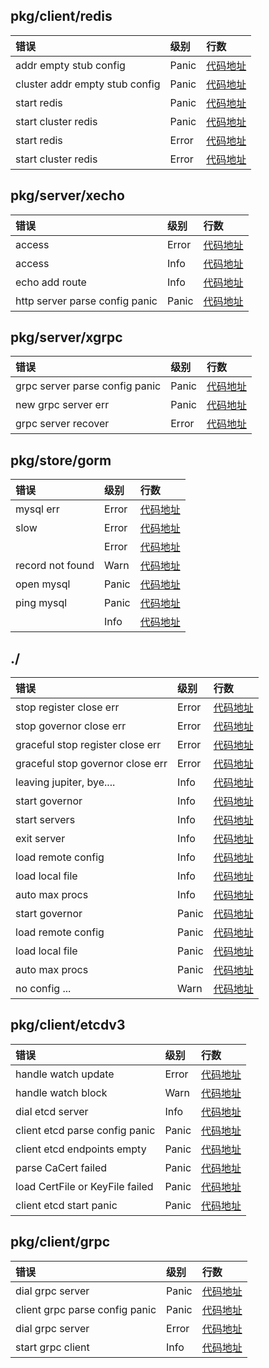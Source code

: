 

## pkg/client/redis 
|  错误 | 级别 | 行数 |
|:--------------|:-----|:-------------------|
| addr empty stub config | Panic|[代码地址](https://AEX_SERVICE/aex_jupiter/blob/master/\..\pkg\client\redis\config.go#L110)|
| cluster addr empty stub config | Panic|[代码地址](https://AEX_SERVICE/aex_jupiter/blob/master/\..\pkg\client\redis\config.go#L133)|
| start redis | Panic|[代码地址](https://AEX_SERVICE/aex_jupiter/blob/master/\..\pkg\client\redis\redis.go#L47)|
| start cluster redis | Panic|[代码地址](https://AEX_SERVICE/aex_jupiter/blob/master/\..\pkg\client\redis\cluster.go#L50)|
| start redis | Error|[代码地址](https://AEX_SERVICE/aex_jupiter/blob/master/\..\pkg\client\redis\redis.go#L49)|
| start cluster redis | Error|[代码地址](https://AEX_SERVICE/aex_jupiter/blob/master/\..\pkg\client\redis\cluster.go#L52)|


## pkg/server/xecho 
|  错误 | 级别 | 行数 |
|:--------------|:-----|:-------------------|
| access | Error|[代码地址](https://AEX_SERVICE/aex_jupiter/blob/master/\..\pkg\server\xecho\middleware.go#L67)|
| access | Info|[代码地址](https://AEX_SERVICE/aex_jupiter/blob/master/\..\pkg\server\xecho\middleware.go#L70)|
| echo add route | Info|[代码地址](https://AEX_SERVICE/aex_jupiter/blob/master/\..\pkg\server\xecho\server.go#L47)|
| http server parse config panic | Panic|[代码地址](https://AEX_SERVICE/aex_jupiter/blob/master/\..\pkg\server\xecho\config.go#L60)|


## pkg/server/xgrpc 
|  错误 | 级别 | 行数 |
|:--------------|:-----|:-------------------|
| grpc server parse config panic | Panic|[代码地址](https://AEX_SERVICE/aex_jupiter/blob/master/\..\pkg\server\xgrpc\config.go#L49)|
| new grpc server err | Panic|[代码地址](https://AEX_SERVICE/aex_jupiter/blob/master/\..\pkg\server\xgrpc\server.go#L46)|
| grpc server recover | Error|[代码地址](https://AEX_SERVICE/aex_jupiter/blob/master/\..\pkg\server\xgrpc\interceptor.go#L174)|


## pkg/store/gorm 
|  错误 | 级别 | 行数 |
|:--------------|:-----|:-------------------|
| mysql err | Error|[代码地址](https://AEX_SERVICE/aex_jupiter/blob/master/\..\pkg\store\gorm\interceptor.go#L42)|
| slow | Error|[代码地址](https://AEX_SERVICE/aex_jupiter/blob/master/\..\pkg\store\gorm\interceptor.go#L49)|
|  | Error|[代码地址](https://AEX_SERVICE/aex_jupiter/blob/master/\..\pkg\store\gorm\config.go#L136)|
| record not found | Warn|[代码地址](https://AEX_SERVICE/aex_jupiter/blob/master/\..\pkg\store\gorm\interceptor.go#L44)|
| open mysql | Panic|[代码地址](https://AEX_SERVICE/aex_jupiter/blob/master/\..\pkg\store\gorm\config.go#L122)|
| ping mysql | Panic|[代码地址](https://AEX_SERVICE/aex_jupiter/blob/master/\..\pkg\store\gorm\config.go#L126)|
|  | Info|[代码地址](https://AEX_SERVICE/aex_jupiter/blob/master/\..\pkg\store\gorm\config.go#L134)|


## ./ 
|  错误 | 级别 | 行数 |
|:--------------|:-----|:-------------------|
| stop register close err | Error|[代码地址](https://AEX_SERVICE/aex_jupiter/blob/master/\..\jupiter.go#L175)|
| stop governor close err | Error|[代码地址](https://AEX_SERVICE/aex_jupiter/blob/master/\..\jupiter.go#L179)|
| graceful stop register close err | Error|[代码地址](https://AEX_SERVICE/aex_jupiter/blob/master/\..\jupiter.go#L201)|
| graceful stop governor close err | Error|[代码地址](https://AEX_SERVICE/aex_jupiter/blob/master/\..\jupiter.go#L205)|
| leaving jupiter, bye.... | Info|[代码地址](https://AEX_SERVICE/aex_jupiter/blob/master/\..\jupiter.go#L224)|
| start governor | Info|[代码地址](https://AEX_SERVICE/aex_jupiter/blob/master/\..\jupiter.go#L228)|
| start servers | Info|[代码地址](https://AEX_SERVICE/aex_jupiter/blob/master/\..\jupiter.go#L246)|
| exit server | Info|[代码地址](https://AEX_SERVICE/aex_jupiter/blob/master/\..\jupiter.go#L247)|
| load remote config | Info|[代码地址](https://AEX_SERVICE/aex_jupiter/blob/master/\..\jupiter.go#L322)|
| load local file | Info|[代码地址](https://AEX_SERVICE/aex_jupiter/blob/master/\..\jupiter.go#L329)|
| auto max procs | Info|[代码地址](https://AEX_SERVICE/aex_jupiter/blob/master/\..\jupiter.go#L367)|
| start governor | Panic|[代码地址](https://AEX_SERVICE/aex_jupiter/blob/master/\..\jupiter.go#L231)|
| load remote config | Panic|[代码地址](https://AEX_SERVICE/aex_jupiter/blob/master/\..\jupiter.go#L320)|
| load local file | Panic|[代码地址](https://AEX_SERVICE/aex_jupiter/blob/master/\..\jupiter.go#L327)|
| auto max procs | Panic|[代码地址](https://AEX_SERVICE/aex_jupiter/blob/master/\..\jupiter.go#L363)|
| no config ... | Warn|[代码地址](https://AEX_SERVICE/aex_jupiter/blob/master/\..\jupiter.go#L312)|


## pkg/client/etcdv3 
|  错误 | 级别 | 行数 |
|:--------------|:-----|:-------------------|
| handle watch update | Error|[代码地址](https://AEX_SERVICE/aex_jupiter/blob/master/\..\pkg\client\etcdv3\watch.go#L49)|
| handle watch block | Warn|[代码地址](https://AEX_SERVICE/aex_jupiter/blob/master/\..\pkg\client\etcdv3\watch.go#L57)|
| dial etcd server | Info|[代码地址](https://AEX_SERVICE/aex_jupiter/blob/master/\..\pkg\client\etcdv3\client.go#L114)|
| client etcd parse config panic | Panic|[代码地址](https://AEX_SERVICE/aex_jupiter/blob/master/\..\pkg\client\etcdv3\config.go#L64)|
| client etcd endpoints empty | Panic|[代码地址](https://AEX_SERVICE/aex_jupiter/blob/master/\..\pkg\client\etcdv3\client.go#L58)|
| parse CaCert failed | Panic|[代码地址](https://AEX_SERVICE/aex_jupiter/blob/master/\..\pkg\client\etcdv3\client.go#L78)|
| load CertFile or KeyFile failed | Panic|[代码地址](https://AEX_SERVICE/aex_jupiter/blob/master/\..\pkg\client\etcdv3\client.go#L93)|
| client etcd start panic | Panic|[代码地址](https://AEX_SERVICE/aex_jupiter/blob/master/\..\pkg\client\etcdv3\client.go#L106)|


## pkg/client/grpc 
|  错误 | 级别 | 行数 |
|:--------------|:-----|:-------------------|
| dial grpc server | Panic|[代码地址](https://AEX_SERVICE/aex_jupiter/blob/master/\..\pkg\client\grpc\client.go#L53)|
| client grpc parse config panic | Panic|[代码地址](https://AEX_SERVICE/aex_jupiter/blob/master/\..\pkg\client\grpc\config.go#L69)|
| dial grpc server | Error|[代码地址](https://AEX_SERVICE/aex_jupiter/blob/master/\..\pkg\client\grpc\client.go#L55)|
| start grpc client | Info|[代码地址](https://AEX_SERVICE/aex_jupiter/blob/master/\..\pkg\client\grpc\client.go#L58)|



